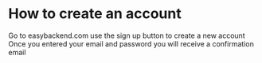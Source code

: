 # How to create an account

Go to easybackend.com use the sign up button to create a new account
Once you entered your email and password you will receive a confirmation email
